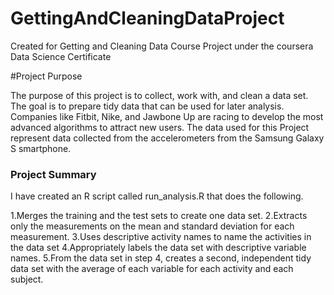 # GettingAndCleaningDataProject
Created for Getting and Cleaning Data Course Project under the coursera Data Science Certificate 


#Project Purpose

The purpose of this project is to collect, work with, and clean a data set. The goal is to prepare tidy data that can be used for later analysis. Companies like Fitbit, Nike, and Jawbone Up are racing to develop the most advanced algorithms to attract new users. The data used for this Project represent data collected from the accelerometers from the Samsung Galaxy S smartphone. 

### Project Summary

I have created an R script called run_analysis.R that does the following.

1.Merges the training and the test sets to create one data set.
2.Extracts only the measurements on the mean and standard deviation for each measurement.
3.Uses descriptive activity names to name the activities in the data set
4.Appropriately labels the data set with descriptive variable names.
5.From the data set in step 4, creates a second, independent tidy data set with the average of each variable for each activity and each subject.
